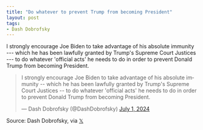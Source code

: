 ```yaml
---
title: "Do whatever to prevent Trump from becoming President"
layout: post
tags:
- Dash Dobrofsky
---
```


I strongly encourage Joe Biden to take advantage of his absolute immunity --- which he has been lawfully granted by Trump's Supreme Court Justices --- to do whatever 'official acts' he needs to do in order to prevent Donald Trump from becoming President.

<blockquote class="twitter-tweet"><p lang="en" dir="ltr">I strongly encourage Joe Biden to take advantage of his absolute immunity -- which he has been lawfully granted by Trump&#39;s Supreme Court Justices -- to do whatever &#39;official acts&#39; he needs to do in order to prevent Donald Trump from becoming President.</p>&mdash; Dash Dobrofsky (@DashDobrofsky) <a href="https://twitter.com/DashDobrofsky/status/1807792596561141919?ref_src=twsrc%5Etfw">July 1, 2024</a></blockquote> <script async src="https://platform.twitter.com/widgets.js" charset="utf-8"></script>

Source: Dash Dobrofsky, via [𝕏](https://x.com)

